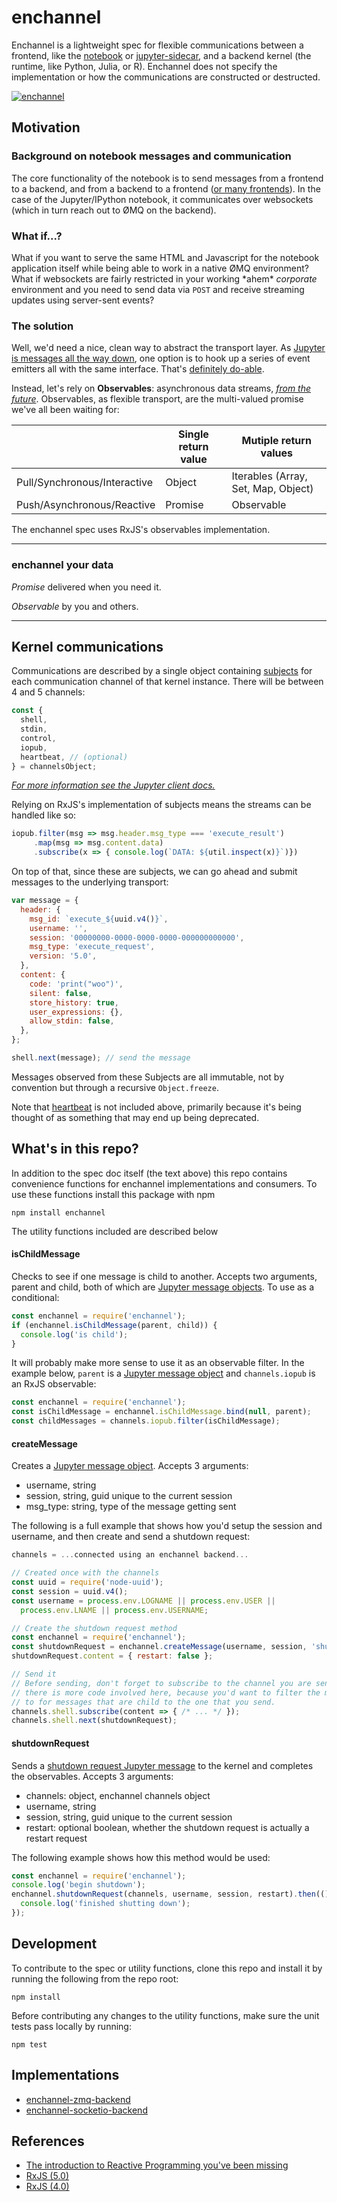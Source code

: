 # enchannel

Enchannel is a lightweight spec for flexible communications between a frontend, like
the [notebook](https://github.com/jupyter/notebook) or
[jupyter-sidecar](https://github.com/nteract/jupyter-sidecar), and a backend
kernel (the runtime, like Python, Julia, or R).  Enchannel does not specify
the implementation or how the communications are constructed or destructed.

[![enchannel](https://cloud.githubusercontent.com/assets/836375/12282043/b19bb16e-b960-11e5-8661-ce2111ec0417.png)](https://cloud.githubusercontent.com/assets/836375/12282043/b19bb16e-b960-11e5-8661-ce2111ec0417.png)

## Motivation

### Background on notebook messages and communication 
The core functionality of the notebook is to send messages from a frontend to
a backend, and from a backend to a frontend ([or many
frontends](https://github.com/nteract/jupyter-sidecar)). In the case of the
Jupyter/IPython notebook, it communicates over websockets (which in turn reach
out to ØMQ on the backend).

### What if...?
What if you want to serve the same HTML and Javascript for the notebook
application itself while being able to work in a native ØMQ environment? What
if websockets are fairly restricted in your working \*ahem\* *corporate*
environment and you need to send data via `POST` and receive streaming updates
using server-sent events?

### The solution
Well, we'd need a nice, clean way to abstract the transport layer. As [Jupyter is
messages all the way
down](http://jupyter-client.readthedocs.org/en/latest/messaging.html), one option
is to hook up a series of event emitters all with the same interface. That's
[definitely do-able](https://github.com/nteract/jupyter-transport-wrapper).

Instead, let's rely on **Observables**: asynchronous data streams, [*from the
future*](https://zenparsing.github.io/es-observable/). Observables, as
flexible transport, are the multi-valued promise we've all been waiting for:
 
|                              | Single return value | Mutiple return values                  |
| ---------------------------- | ------------------- | -------------------------------------- |
| Pull/Synchronous/Interactive | Object              | Iterables (Array, Set, Map, Object) |
| Push/Asynchronous/Reactive   | Promise             | Observable                             |

The enchannel spec uses RxJS's observables implementation.

---

### **enchannel** your data

*Promise* delivered when you need it.

*Observable* by you and others.

---

## Kernel communications

Communications are described by a single object containing [subjects](https://github.com/Reactive-Extensions/RxJS/blob/master/doc/gettingstarted/subjects.md) for each communication channel of that kernel instance.  There will be between 4 and 5 channels:

```js
const {
  shell,
  stdin,
  control,
  iopub,
  heartbeat, // (optional)
} = channelsObject;  
```

*[For more information see the Jupyter client docs.](http://jupyter-client.readthedocs.org/en/latest/messaging.html)*

Relying on RxJS's implementation of subjects means the streams can be handled like so:

```javascript
iopub.filter(msg => msg.header.msg_type === 'execute_result')
     .map(msg => msg.content.data)
     .subscribe(x => { console.log(`DATA: ${util.inspect(x)}`)})
```

On top of that, since these are subjects, we can go ahead and submit messages to the underlying transport:

```javascript
var message = {
  header: {
    msg_id: `execute_${uuid.v4()}`,
    username: '',
    session: '00000000-0000-0000-0000-000000000000',
    msg_type: 'execute_request',
    version: '5.0',
  },
  content: {
    code: 'print("woo")',
    silent: false,
    store_history: true,
    user_expressions: {},
    allow_stdin: false,
  },
};

shell.next(message); // send the message
```

Messages observed from these Subjects are all immutable, not by convention but through a recursive `Object.freeze`.

Note that [heartbeat](http://jupyter-client.readthedocs.org/en/latest/messaging.html#heartbeat-for-kernels) is not included above, primarily because it's being thought of as something that may end up being deprecated.

## What's in this repo?

In addition to the spec doc itself (the text above) this repo contains convenience functions for enchannel implementations and consumers.  To use these functions install this package with npm

    npm install enchannel

The utility functions included are described below

#### isChildMessage
Checks to see if one message is child to another.  Accepts two arguments, parent and child, both of which are [Jupyter message objects](https://ipython.org/ipython-doc/3/development/messaging.html#general-message-format).  To use as a conditional:

```js
const enchannel = require('enchannel');
if (enchannel.isChildMessage(parent, child)) {
  console.log('is child');
}
```

It will probably make more sense to use it as an observable filter.  In the example below, `parent` is a [Jupyter message object](https://ipython.org/ipython-doc/3/development/messaging.html#general-message-format) and `channels.iopub` is an RxJS observable:

```js
const enchannel = require('enchannel');
const isChildMessage = enchannel.isChildMessage.bind(null, parent);
const childMessages = channels.iopub.filter(isChildMessage);
```

#### createMessage
Creates a [Jupyter message object](https://ipython.org/ipython-doc/3/development/messaging.html#general-message-format).  Accepts 3 arguments:

 - username, string  
 - session, string,  guid unique to the current session  
 - msg_type: string, type of the message getting sent  

The following is a full example that shows how you'd setup the session and username, and then create and send a shutdown request:

```js
channels = ...connected using an enchannel backend...

// Created once with the channels
const uuid = require('node-uuid');
const session = uuid.v4();
const username = process.env.LOGNAME || process.env.USER ||
  process.env.LNAME || process.env.USERNAME;

// Create the shutdown request method
const enchannel = require('enchannel');
const shutdownRequest = enchannel.createMessage(username, session, 'shutdown_request');
shutdownRequest.content = { restart: false };

// Send it
// Before sending, don't forget to subscribe to the channel you are sending on!  In practice
// there is more code involved here, because you'd want to filter the messages your subscribing
// to for messages that are child to the one that you send.
channels.shell.subscribe(content => { /* ... */ });
channels.shell.next(shutdownRequest);
```

#### shutdownRequest
Sends a [shutdown request Jupyter message](https://ipython.org/ipython-doc/3/development/messaging.html#kernel-shutdown) to the kernel and completes the observables.  Accepts 3 arguments:

 - channels: object, enchannel channels object
 - username, string  
 - session, string,  guid unique to the current session  
 - restart: optional boolean, whether the shutdown request is actually a restart request

The following example shows how this method would be used:

```js
const enchannel = require('enchannel');
console.log('begin shutdown');
enchannel.shutdownRequest(channels, username, session, restart).then(() => {
  console.log('finished shutting down');
});
```

## Development

To contribute to the spec or utility functions, clone this repo and install it by running the following from the repo root:

    npm install

Before contributing any changes to the utility functions, make sure the unit tests pass locally by running:

    npm test

## Implementations

* [enchannel-zmq-backend](https://github.com/nteract/enchannel-zmq-backend)
* [enchannel-socketio-backend](https://github.com/nteract/enchannel-socketio-backend)

## References

* [The introduction to Reactive Programming you've been missing](https://gist.github.com/staltz/868e7e9bc2a7b8c1f754)
* [RxJS (5.0)](https://github.com/ReactiveX/RxJS)
* [RxJS (4.0)](https://github.com/Reactive-Extensions/RxJS)
